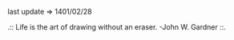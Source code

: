 last update&nbsp;=>&nbsp;1401/02/28


.:: Life is the art of drawing without an eraser. -John W. Gardner  ::.